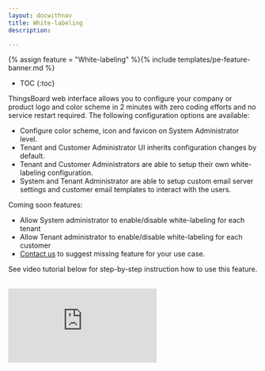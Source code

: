 ```yaml
---
layout: docwithnav
title: White-labeling
description:  

---
```


{% assign feature = "White-labeling" %}{% include templates/pe-feature-banner.md %}

* TOC
{:toc}

ThingsBoard web interface allows you to configure your company or product logo and color scheme in 2 minutes with zero coding efforts and no service restart required.
The following configuration options are available:
   
  - Configure color scheme, icon and favicon on System Administrator level.
  - Tenant and Customer Administrator UI inherits configuration changes by default.
  - Tenant and Customer Administrators are able to setup their own white-labeling configuration.
  - System and Tenant Administrator are able to setup custom email server settings and customer email templates to interact with the users.
   
Coming soon features:

  - Allow System administrator to enable/disable white-labeling for each tenant
  - Allow Tenant administrator to enable/disable white-labeling for each customer
  - [Contact us](/docs/contact-us/) to suggest missing feature for your use case.

See video tutorial below for step-by-step instruction how to use this feature.

<br/>
<div id="video">  
    <div id="video_wrapper">
        <iframe src="https://www.youtube.com/embed/ZTU2ojZBPRU" frameborder="0" allowfullscreen></iframe>
    </div>
</div> 